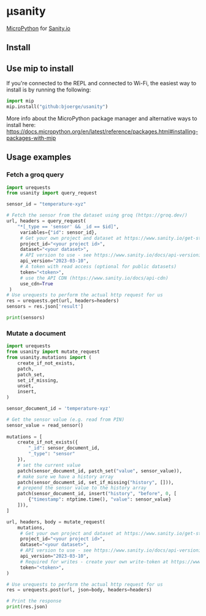 # µsanity
[MicroPython](https://micropython.org/) for [Sanity.io](https://www.sanity.io/) 

## Install

## Use mip to install
If you're connected to the REPL and connected to Wi-Fi, the easiest way to install is by running the following:
```python
import mip
mip.install("github:bjoerge/usanity")
```

More info about the MicroPython package manager and alternative ways to install here: https://docs.micropython.org/en/latest/reference/packages.html#installing-packages-with-mip

## Usage examples

### Fetch a groq query
```python
import urequests
from usanity import query_request

sensor_id = "temperature-xyz"

# Fetch the sensor from the dataset using groq (https://groq.dev/)
url, headers = query_request(
    "*[_type == 'sensor' && _id == $id]",
     variables={"id": sensor_id},
     # Get your own project and dataset at https://www.sanity.io/get-started/create-project
     project_id="<your project id>",
     dataset="<your dataset>",
     # API version to use - see https://www.sanity.io/docs/api-versioning for more info
     api_version="2023-03-10",
     # A token with read access (optional for public datasets)
     token="<token>",
     # use the API CDN (https://www.sanity.io/docs/api-cdn)
     use_cdn=True
 )
# Use urequests to perform the actual http request for us
res = urequests.get(url, headers=headers)
sensors = res.json['result']

print(sensors)

```

### Mutate a document
```python
import urequests
from usanity import mutate_request
from usanity.mutations import (
    create_if_not_exists,
    patch,
    patch_set,
    set_if_missing,
    unset,
    insert,
)

sensor_document_id = 'temperature-xyz'

# Get the sensor value (e.g. read from PIN)
sensor_value = read_sensor()
 
mutations = [
    create_if_not_exists({
        "_id": sensor_document_id,
        "_type": "sensor"
    }),
    # set the current value
    patch(sensor_document_id, patch_set("value", sensor_value)),
    # make sure we have a history array
    patch(sensor_document_id, set_if_missing("history", [])),
    # prepend the sensor value to the history array
    patch(sensor_document_id, insert("history", "before", 0, [
        {"timestamp": ntptime.time(), "value": sensor_value}
    ])),
]

url, headers, body = mutate_request(
    mutations,
     # Get your own project and dataset at https://www.sanity.io/get-started/create-project
     project_id="<your project id>",
     dataset="<your dataset>",
     # API version to use - see https://www.sanity.io/docs/api-versioning for more info
     api_version="2023-03-10",
     # Required for writes - create your own write-token at https://www.sanity.io/manage/project/<your-projectid>/api
     token="<token>",
)

# Use urequests to perform the actual http request for us
res = urequests.post(url, json=body, headers=headers)

# Print the response
print(res.json)

```
